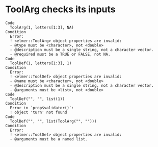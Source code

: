 # ToolArg checks its inputs

    Code
      ToolArg(1, letters[1:3], NA)
    Condition
      Error:
      ! <elmer::ToolArg> object properties are invalid:
      - @type must be <character>, not <double>
      - @description must be a single string, not a character vector.
      - @required must be a TRUE or FALSE, not NA.
    Code
      ToolDef(1, letters[1:3], 1)
    Condition
      Error:
      ! <elmer::ToolDef> object properties are invalid:
      - @name must be <character>, not <double>
      - @description must be a single string, not a character vector.
      - @arguments must be <list>, not <double>
    Code
      ToolDef("", "", list(1))
    Condition
      Error in `prop$validator()`:
      ! object 'turn' not found
    Code
      ToolDef("", "", list(ToolArg("", "")))
    Condition
      Error:
      ! <elmer::ToolDef> object properties are invalid:
      - @arguments must be a named list.


